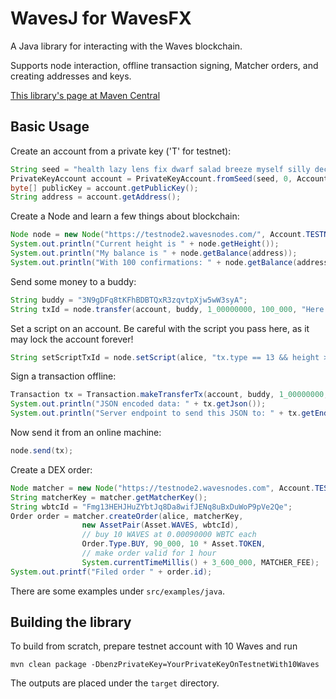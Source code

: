 # WavesJ for WavesFX
A Java library for interacting with the Waves blockchain.

Supports node interaction, offline transaction signing, Matcher orders, and creating addresses and keys.


[This library's page at Maven Central](https://mvnrepository.com/artifact/com.wavesplatform/wavesj)

## Basic Usage
Create an account from a private key ('T' for testnet):
```java
String seed = "health lazy lens fix dwarf salad breeze myself silly december endless rent faculty report beyond";
PrivateKeyAccount account = PrivateKeyAccount.fromSeed(seed, 0, Account.TESTNET);
byte[] publicKey = account.getPublicKey();
String address = account.getAddress();
```

Create a Node and learn a few things about blockchain:
```java
Node node = new Node("https://testnode2.wavesnodes.com/", Account.TESTNET);
System.out.println("Current height is " + node.getHeight());
System.out.println("My balance is " + node.getBalance(address));
System.out.println("With 100 confirmations: " + node.getBalance(address, 100));
```

Send some money to a buddy:
```java
String buddy = "3N9gDFq8tKFhBDBTQxR3zqvtpXjw5wW3syA";
String txId = node.transfer(account, buddy, 1_00000000, 100_000, "Here's for you");
```

Set a script on an account. Be careful with the script you pass here, as it may lock the account forever!
```java
String setScriptTxId = node.setScript(alice, "tx.type == 13 && height > " + height, Account.TESTNET, SCRIPT_FEE);
```

Sign a transaction offline:
```java
Transaction tx = Transaction.makeTransferTx(account, buddy, 1_00000000, Asset.WAVES, 100_000, Asset.WAVES, "");
System.out.println("JSON encoded data: " + tx.getJson());
System.out.println("Server endpoint to send this JSON to: " + tx.getEndpoint());
```

Now send it from an online machine:
```java
node.send(tx);
```

Create a DEX order:
```java
Node matcher = new Node("https://testnode2.wavesnodes.com", Account.TESTNET);
String matcherKey = matcher.getMatcherKey();
String wbtcId = "Fmg13HEHJHuZYbtJq8Da8wifJENq8uBxDuWoP9pVe2Qe";
Order order = matcher.createOrder(alice, matcherKey,
                new AssetPair(Asset.WAVES, wbtcId),
                // buy 10 WAVES at 0.00090000 WBTC each
                Order.Type.BUY, 90_000, 10 * Asset.TOKEN,
                // make order valid for 1 hour
                System.currentTimeMillis() + 3_600_000, MATCHER_FEE);
System.out.printf("Filed order " + order.id);
```
There are some examples under `src/examples/java`.

## Building the library

To build from scratch, prepare testnet account with 10 Waves and run

```
mvn clean package -DbenzPrivateKey=YourPrivateKeyOnTestnetWith10Waves
```

The outputs are placed under the `target` directory.
